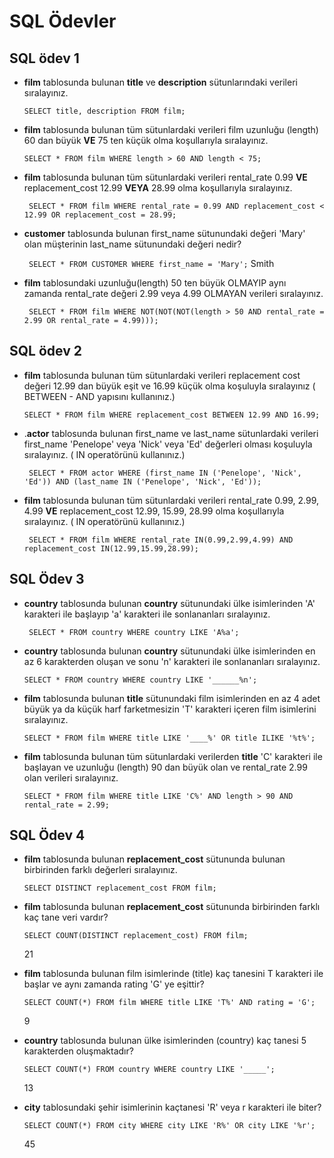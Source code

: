 # SQL Ödevler

## SQL ödev 1

- **film** tablosunda bulunan **title** ve **description** sütunlarındaki verileri sıralayınız. 

  ``SELECT title, description FROM film; ``

- **film** tablosunda bulunan tüm sütunlardaki verileri film uzunluğu (length) 60 dan büyük **VE** 75 ten küçük olma koşullarıyla sıralayınız.

  `` SELECT * FROM film WHERE length > 60 AND length < 75; ``

- **film** tablosunda bulunan tüm sütunlardaki verileri rental_rate 0.99 **VE** replacement_cost 12.99 **VEYA** 28.99 olma koşullarıyla sıralayınız.

  `` SELECT * FROM film WHERE rental_rate = 0.99 AND replacement_cost < 12.99 OR replacement_cost = 28.99;``

- **customer** tablosunda bulunan first_name sütunundaki değeri 'Mary' olan müşterinin last_name sütunundaki değeri nedir?

  `` SELECT * FROM CUSTOMER WHERE first_name = 'Mary';`` Smith

- **film** tablosundaki uzunluğu(length) 50 ten büyük OLMAYIP aynı zamanda rental_rate değeri 2.99 veya 4.99 OLMAYAN verileri sıralayınız.

  `` SELECT * FROM film WHERE NOT(NOT(NOT(length > 50 AND rental_rate = 2.99 OR rental_rate = 4.99)));``
  


 ## SQL ödev 2

- **film** tablosunda bulunan tüm sütunlardaki verileri replacement cost değeri 12.99 dan büyük eşit ve 16.99 küçük olma koşuluyla sıralayınız ( BETWEEN - AND yapısını kullanınız.)

  `` SELECT * FROM film WHERE replacement_cost BETWEEN 12.99 AND 16.99; ``

- .**actor** tablosunda bulunan first_name ve last_name sütunlardaki verileri first_name 'Penelope' veya 'Nick' veya 'Ed' değerleri olması koşuluyla sıralayınız. ( IN operatörünü kullanınız.)

  `` SELECT * FROM actor WHERE (first_name IN ('Penelope', 'Nick', 'Ed')) AND (last_name IN ('Penelope', 'Nick', 'Ed'));``

- **film** tablosunda bulunan tüm sütunlardaki verileri rental_rate 0.99, 2.99, 4.99 **VE** replacement_cost 12.99, 15.99, 28.99 olma koşullarıyla sıralayınız. ( IN operatörünü kullanınız.)

  `` SELECT * FROM film WHERE rental_rate IN(0.99,2.99,4.99) AND replacement_cost IN(12.99,15.99,28.99);``

## SQL Ödev 3

- **country** tablosunda bulunan **country** sütunundaki ülke isimlerinden 'A' karakteri ile başlayıp 'a' karakteri ile sonlananları sıralayınız.

  `` SELECT * FROM country WHERE country LIKE 'A%a';``

- **country** tablosunda bulunan **country** sütunundaki ülke isimlerinden en az 6 karakterden oluşan ve sonu 'n' karakteri ile sonlananları sıralayınız.

  `` SELECT * FROM country WHERE country LIKE '______%n'; ``

- **film** tablosunda bulunan **title** sütunundaki film isimlerinden en az 4 adet büyük ya da küçük harf farketmesizin 'T' karakteri içeren film isimlerini sıralayınız.

  ``SELECT * FROM film WHERE title LIKE '____%' OR title ILIKE '%t%';``

- **film** tablosunda bulunan tüm sütunlardaki verilerden **title** 'C' karakteri ile başlayan ve uzunluğu (length) 90 dan büyük olan ve rental_rate 2.99 olan verileri sıralayınız.

  ``SELECT * FROM film WHERE title LIKE 'C%' AND length > 90 AND rental_rate = 2.99;``
  
## SQL Ödev 4

- **film** tablosunda bulunan **replacement_cost** sütununda bulunan birbirinden farklı değerleri sıralayınız.

  ``SELECT DISTINCT replacement_cost FROM film;``

- **film** tablosunda bulunan **replacement_cost** sütununda birbirinden farklı kaç tane veri vardır?

  ``SELECT COUNT(DISTINCT replacement_cost) FROM film;``

  21

- **film** tablosunda bulunan film isimlerinde (title) kaç tanesini T karakteri ile başlar ve aynı zamanda rating 'G' ye eşittir?

  ``SELECT COUNT(*) FROM film WHERE title LIKE 'T%' AND rating = 'G';``

  9

- **country** tablosunda bulunan ülke isimlerinden (country) kaç tanesi 5 karakterden oluşmaktadır?

  ``SELECT COUNT(*) FROM country WHERE country LIKE '_____';``  

  13

- **city** tablosundaki şehir isimlerinin kaçtanesi 'R' veya r karakteri ile biter?

  ``SELECT COUNT(*) FROM city WHERE city LIKE 'R%' OR city LIKE '%r';``

  45

  



